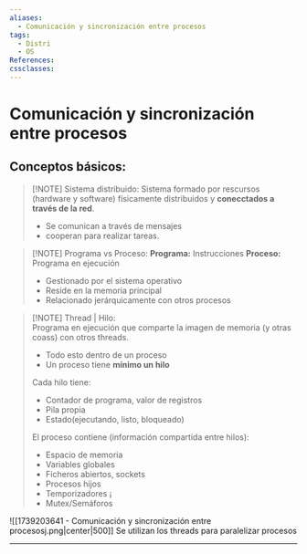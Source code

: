 ```yaml
---
aliases:
  - Comunicación y sincronización entre procesos
tags:
  - Distri
  - OS
References: 
cssclasses:
---
```

# Comunicación y sincronización entre procesos

## Conceptos básicos:

> [!NOTE] Sistema distribuido: 
> Sistema formado por rescursos (hardware y software) físicamente distribuidos y **conecctados a través de la red**.
> +  Se comunican a través de mensajes 
> + cooperan para realizar tareas. 


> [!NOTE] Programa vs Proceso: 
> **Programa:** Instrucciones 
> **Proceso:** Programa en ejecución 
> + Gestionado por el sistema operativo
> + Reside en la memoria principal
> + Relacionado jerárquicamente con otros procesos 


> [!NOTE] Thread | Hilo:  
> Programa en ejecución que comparte la imagen de memoria (y otras coass) con otros threads. 
> + Todo esto dentro de un proceso
> + Un proceso tiene **mínimo un hilo**
> 
> Cada hilo tiene:
> + Contador de programa, valor de registros
> + Pila propia 
> + Estado(ejecutando, listo, bloqueado)
>   
> El proceso contiene (información compartida entre hilos):
> + Espacio de memoria
> + Variables globales 
> + Ficheros abiertos, sockets
> + Procesos hijos 
> + Temporizadores ¡
> + Mutex/Semáforos

![[1739203641 - Comunicación y sincronización entre procesosj.png|center|500]]
Se utilizan los threads para paralelizar procesos










***